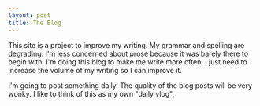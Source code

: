 ```yaml
---
layout: post 
title: The Blog
---
```


This site is a project to improve my writing. My grammar and spelling are degrading. I'm less concerned about prose because it was barely there to begin with. I'm doing this blog to make me write more often. I just need to increase the volume of my writing so I can improve it. 

I'm going to post something daily. The quality of the blog posts will be very wonky. I like to think of this as my own "daily vlog". 